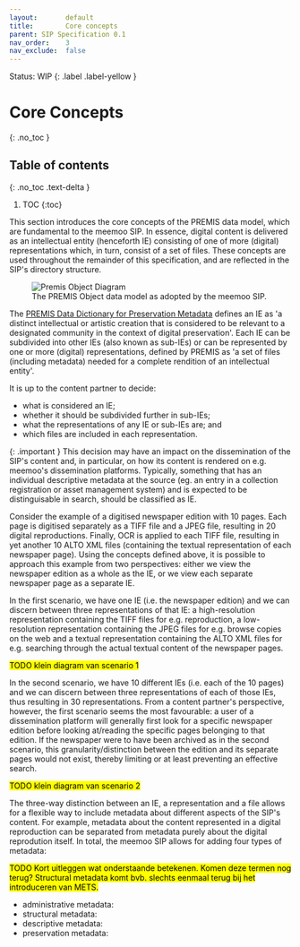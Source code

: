 ```yaml
---
layout:       default
title:        Core concepts
parent: SIP Specification 0.1
nav_order:    3
nav_exclude:  false
---
```

Status: WIP
{: .label .label-yellow }
# Core Concepts
{: .no_toc }

## Table of contents
{: .no_toc .text-delta }

1. TOC
{:toc}


This section introduces the core concepts of the PREMIS data model, which are fundamental to the meemoo SIP.
In essence, digital content is delivered as an intellectual entity (henceforth IE) consisting of one of more (digital) representations which, in turn, consist of a set of files.
These concepts are used throughout the remainder of this specification, and are reflected in the SIP's directory structure.

<figure class="mx-auto">
  <img src="../../../../../assets/images_spec/premis_objects.png" alt="Premis Object Diagram" /> 
  <figcaption>The PREMIS Object data model as adopted by the meemoo SIP.</figcaption>
</figure>

The [PREMIS Data Dictionary for Preservation Metadata](https://www.loc.gov/standards/premis/v3/premis-3-0-final.pdf) defines an IE as 'a distinct intellectual or artistic creation that is considered to be relevant to a designated community in the context of digital preservation'.
Each IE can be subdivided into other IEs (also known as sub-IEs) or can be represented by one or more (digital) representations, defined by PREMIS as 'a set of files (including metadata) needed for a complete rendition of an intellectual entity'.

It is up to the content partner to decide:

-  what is considered an IE;
-  whether it should be subdivided further in sub-IEs;
-  what the representations of any IE or sub-IEs are; and
-  which files are included in each representation. 

{: .important }
This decision may have an impact on the dissemination of the SIP's content and, in particular, on how its content is rendered on e.g. meemoo's dissemination platforms.
Typically, something that has an individual descriptive metadata at the source (eg. an entry in a collection registration or asset management system) and is expected to be distinguisable in search, should be classified as IE. 

Consider the example of a digitised newspaper edition with 10 pages.
Each page is digitised separately as a TIFF file and a JPEG file, resulting in 20 digital reproductions.
Finally, OCR is applied to each TIFF file, resulting in yet another 10 ALTO XML files (containing the textual representation of each newspaper page).
Using the concepts defined above, it is possible to approach this example from two perspectives: either we view the newspaper edition as a whole as the IE, or we view each separate newspaper page as a separate IE.

In the first scenario, we have one IE (i.e. the newspaper edition) and we can discern between three representations of that IE: a high-resolution representation containing the TIFF files for e.g. reproduction, a low-resolution representation containing the JPEG files for e.g. browse copies on the web and a textual representation containing the ALTO XML files for e.g. searching through the actual textual content of the newspaper pages.

<mark class="miel">TODO klein diagram van scenario 1 </mark>

In the second scenario, we have 10 different IEs (i.e. each of the 10 pages) and we can discern between three representations of each of those IEs, thus resulting in 30 representations.
From a content partner's perspective, however, the first scenario seems the most favourable: a user of a dissemination platform will generally first look for a specific newspaper edition before looking at/reading the specific pages belonging to that edition.
If the newspaper were to have been archived as in the second scenario, this granularity/distinction between the edition and its separate pages would not exist, thereby limiting or at least preventing an effective search.

<mark class="miel">TODO klein diagram van scenario 2 </mark>

The three-way distinction between an IE, a representation and a file allows for a flexible way to include metadata about different aspects of the SIP's content.
For example, metadata about the content represented in a digital reproduction can be separated from metadata purely about the digital reprodution itself.
In total, the meemoo SIP allows for adding four types of metadata: 

<mark class="miel">TODO Kort uitleggen wat onderstaande betekenen. Komen deze termen nog terug? Structural metadata komt bvb. slechts eenmaal terug bij het introduceren van METS.</mark>

- administrative metadata: 
- structural metadata: 
- descriptive metadata: 
- preservation metadata: 
